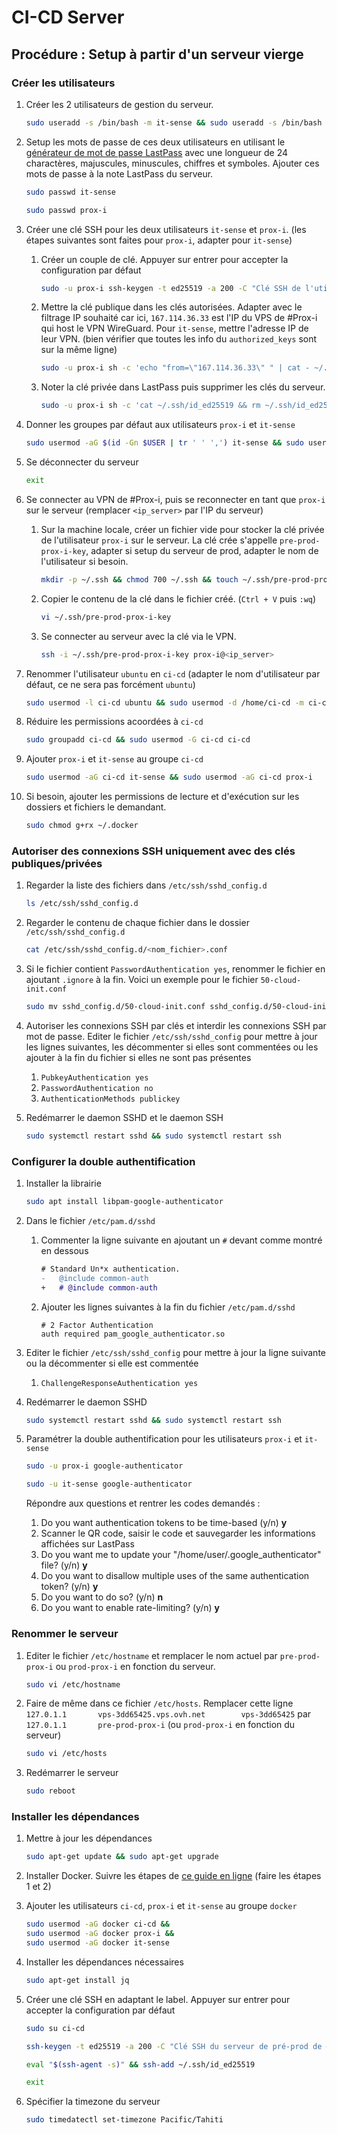 # CI-CD Server

## Procédure : Setup à partir d'un serveur vierge

### Créer les utilisateurs

1. Créer les 2 utilisateurs de gestion du serveur.
    ```sh
    sudo useradd -s /bin/bash -m it-sense && sudo useradd -s /bin/bash -m prox-i
    ```

2. Setup les mots de passe de ces deux utilisateurs en utilisant le [générateur de mot de passe LastPass](https://www.lastpass.com/fr/features/password-generator) avec une longueur de 24 charactères, majuscules, minuscules, chiffres et symboles. Ajouter ces mots de passe à la note LastPass du serveur.
    ```sh
    sudo passwd it-sense
    ```
    ```sh
    sudo passwd prox-i
    ```

3. Créer une clé SSH pour les deux utilisateurs `it-sense` et `prox-i`. (les étapes suivantes sont faites pour `prox-i`, adapter pour `it-sense`)
    1. Créer un couple de clé. Appuyer sur entrer pour accepter la configuration par défaut
        ```sh
        sudo -u prox-i ssh-keygen -t ed25519 -a 200 -C "Clé SSH de l'utilisateur prox-i sur le serveur de pré-prod de #Prox-i"
        ```
    2. Mettre la clé publique dans les clés autorisées. Adapter avec le filtrage IP souhaité car ici, `167.114.36.33` est l'IP du VPS de #Prox-i qui host le VPN WireGuard. Pour `it-sense`, mettre l'adresse IP de leur VPN. (bien vérifier que toutes les info du `authorized_keys` sont sur la même ligne)
        ```sh
        sudo -u prox-i sh -c 'echo "from=\"167.114.36.33\" " | cat - ~/.ssh/id_ed25519.pub > ~/.ssh/authorized_keys'
        ```
    3. Noter la clé privée dans LastPass puis supprimer les clés du serveur.
        ```sh
        sudo -u prox-i sh -c 'cat ~/.ssh/id_ed25519 && rm ~/.ssh/id_ed25519*'
        ```

4. Donner les groupes par défaut aux utilisateurs `prox-i` et `it-sense`
    ```sh
    sudo usermod -aG $(id -Gn $USER | tr ' ' ',') it-sense && sudo usermod -aG $(id -Gn $USER | tr ' ' ',') prox-i
    ```

5. Se déconnecter du serveur
    ```sh
    exit
    ```

6. Se connecter au VPN de #Prox-i, puis se reconnecter en tant que `prox-i` sur le serveur (remplacer `<ip_server>` par l'IP du serveur)
    1. Sur la machine locale, créer un fichier vide pour stocker la clé privée de l'utilisateur `prox-i` sur le serveur. La clé crée s'appelle `pre-prod-prox-i-key`, adapter si setup du serveur de prod, adapter le nom de l'utilisateur si besoin.
        ```sh
        mkdir -p ~/.ssh && chmod 700 ~/.ssh && touch ~/.ssh/pre-prod-prox-i-key && chmod 600 ~/.ssh/pre-prod-prox-i-key
        ```
    2. Copier le contenu de la clé dans le fichier créé. (`Ctrl + V` puis `:wq`)
        ```sh
        vi ~/.ssh/pre-prod-prox-i-key
        ```
    3. Se connecter au serveur avec la clé via le VPN.
        ```sh
        ssh -i ~/.ssh/pre-prod-prox-i-key prox-i@<ip_server>
        ```

7. Renommer l'utilisateur `ubuntu` en `ci-cd` (adapter le nom d'utilisateur par défaut, ce ne sera pas forcément `ubuntu`)
    ```sh
    sudo usermod -l ci-cd ubuntu && sudo usermod -d /home/ci-cd -m ci-cd
    ```

8. Réduire les permissions acoordées à `ci-cd`
    ```sh
    sudo groupadd ci-cd && sudo usermod -G ci-cd ci-cd
    ```

9. Ajouter `prox-i` et `it-sense` au groupe `ci-cd`
    ```sh
    sudo usermod -aG ci-cd it-sense && sudo usermod -aG ci-cd prox-i
    ```

10. Si besoin, ajouter les permissions de lecture et d'exécution sur les dossiers et fichiers le demandant.
    ```sh
    sudo chmod g+rx ~/.docker
    ```

### Autoriser des connexions SSH uniquement avec des clés publiques/privées

1. Regarder la liste des fichiers dans `/etc/ssh/sshd_config.d`
    ```sh
    ls /etc/ssh/sshd_config.d
    ```

2. Regarder le contenu de chaque fichier dans le dossier `/etc/ssh/sshd_config.d`
    ```sh
    cat /etc/ssh/sshd_config.d/<nom_fichier>.conf
    ```

3. Si le fichier contient `PasswordAuthentication yes`, renommer le fichier en ajoutant `.ignore` à la fin. Voici un exemple pour le fichier `50-cloud-init.conf`
    ```sh
    sudo mv sshd_config.d/50-cloud-init.conf sshd_config.d/50-cloud-init.conf.ignore
    ```

4. Autoriser les connexions SSH par clés et interdir les connexions SSH par mot de passe. Editer le fichier `/etc/ssh/sshd_config` pour mettre à jour les lignes suivantes, les décommenter si elles sont commentées ou les ajouter à la fin du fichier si elles ne sont pas présentes
    1. `PubkeyAuthentication yes`
    2. `PasswordAuthentication no`
    3. `AuthenticationMethods publickey`

5. Redémarrer le daemon SSHD et le daemon SSH
    ```sh
    sudo systemctl restart sshd && sudo systemctl restart ssh
    ```

### Configurer la double authentification

1. Installer la librairie
    ```sh
    sudo apt install libpam-google-authenticator
    ```

2. Dans le fichier `/etc/pam.d/sshd`
    1. Commenter la ligne suivante en ajoutant un `#` devant comme montré en dessous
        ```diff
        # Standard Un*x authentication.
        -   @include common-auth
        +   # @include common-auth
        ```
    2. Ajouter les lignes suivantes à la fin du fichier `/etc/pam.d/sshd`
        ```
        # 2 Factor Authentication
        auth required pam_google_authenticator.so
        ```

3. Editer le fichier `/etc/ssh/sshd_config` pour mettre à jour la ligne suivante ou la décommenter si elle est commentée
    1. `ChallengeResponseAuthentication yes`

4. Redémarrer le daemon SSHD
    ```sh
    sudo systemctl restart sshd && sudo systemctl restart ssh
    ```

5. Paramétrer la double authentification pour les utilisateurs `prox-i` et `it-sense`
    ```sh
    sudo -u prox-i google-authenticator
    ```
    ```sh
    sudo -u it-sense google-authenticator
    ```
    Répondre aux questions et rentrer les codes demandés :
    1. Do you want authentication tokens to be time-based (y/n) **y**
    2. Scanner le QR code, saisir le code et sauvegarder les informations affichées sur LastPass
    3. Do you want me to update your "/home/user/.google_authenticator" file? (y/n) **y**
    4. Do you want to disallow multiple uses of the same authentication token? (y/n) **y**
    5. Do you want to do so? (y/n) **n**
    6. Do you want to enable rate-limiting? (y/n) **y**

### Renommer le serveur

1. Editer le fichier `/etc/hostname` et remplacer le nom actuel par `pre-prod-prox-i` ou `prod-prox-i` en fonction du serveur.
    ```sh
    sudo vi /etc/hostname
    ```

2. Faire de même dans ce fichier `/etc/hosts`. Remplacer cette ligne `127.0.1.1       vps-3dd65425.vps.ovh.net        vps-3dd65425` par `127.0.1.1       pre-prod-prox-i` (ou `prod-prox-i` en fonction du serveur)
    ```sh
    sudo vi /etc/hosts
    ```

3. Redémarrer le serveur
    ```sh
    sudo reboot
    ```


### Installer les dépendances

1. Mettre à jour les dépendances
    ```sh
    sudo apt-get update && sudo apt-get upgrade
    ```
2. Installer Docker. Suivre les étapes de [ce guide en ligne](https://www.digitalocean.com/community/tutorials/how-to-install-and-use-docker-on-ubuntu-20-04) (faire les étapes 1 et 2)

3. Ajouter les utilisateurs `ci-cd`, `prox-i` et `it-sense` au groupe `docker`
    ```sh
    sudo usermod -aG docker ci-cd &&
    sudo usermod -aG docker prox-i &&
    sudo usermod -aG docker it-sense
    ```

4. Installer les dépendances nécessaires
    ```sh
    sudo apt-get install jq
    ```
5. Créer une clé SSH en adaptant le label. Appuyer sur entrer pour accepter la configuration par défaut
    ```sh
    sudo su ci-cd
    ```
    ```sh
    ssh-keygen -t ed25519 -a 200 -C "Clé SSH du serveur de pré-prod de #Prox-i"
    ```
    ```sh
    eval "$(ssh-agent -s)" && ssh-add ~/.ssh/id_ed25519
    ```
    ```sh
    exit
    ```
6. Spécifier la timezone du serveur
    ```sh
    sudo timedatectl set-timezone Pacific/Tahiti
    ```
